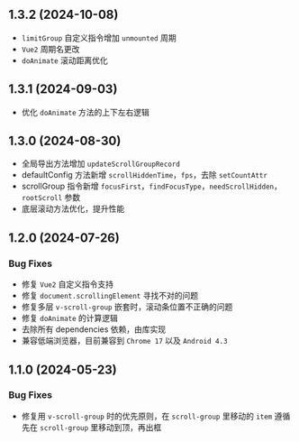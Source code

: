 ## 1.3.2 (2024-10-08)

- `limitGroup` 自定义指令增加 `unmounted` 周期
- `Vue2` 周期名更改
- `doAnimate` 滚动距离优化

## 1.3.1 (2024-09-03)

- 优化 `doAnimate` 方法的上下左右逻辑

## 1.3.0 (2024-08-30)

- 全局导出方法增加 `updateScrollGroupRecord`
- defaultConfig 方法新增 `scrollHiddenTime`，`fps`，去除 `setCountAttr`
- scrollGroup 指令新增 `focusFirst`，`findFocusType`，`needScrollHidden`，`rootScroll` 参数
- 底层滚动方法优化，提升性能

## 1.2.0 (2024-07-26)

### Bug Fixes

- 修复 `Vue2` 自定义指令支持
- 修复 `document.scrollingElement` 寻找不对的问题
- 修复多层 `v-scroll-group` 嵌套时，滚动条位置不正确的问题
- 修复 `doAnimate` 的计算逻辑
- 去除所有 dependencies 依赖，由库实现
- 兼容低端浏览器，目前兼容到 `Chrome 17` 以及 `Android 4.3`

## 1.1.0 (2024-05-23)

### Bug Fixes

- 修复用 `v-scroll-group` 时的优先原则，在 `scroll-group` 里移动的 `item` 遵循先在 `scroll-group` 里移动到顶，再出框
